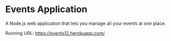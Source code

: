 # Events Application
A Node.js web application that lets you manage all your events at one place. 

Running URL: https://events12.herokuapp.com/